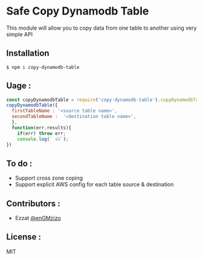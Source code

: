 Safe Copy Dynamodb Table
===================

This module will allow you to copy data from one table to another using very simple API


## Installation

    $ npm i copy-dynamodb-table

## Uage :

```js
const copyDynamodbTable = require('copy-dynamodb-table').copyDynamodbTable;
copyDynamodbTable({
  firstTableName : '<source table name>',
  secondTableName :  '<destination table name>',
  },
  function(err,results){
    if(err) throw err;
    console.log(` √√`);
})
```
## To do :

- Support cross zone coping
- Support explicit AWS config for each table source & destination

## Contributors :

- Ezzat [@enGMzizo](https://twitter.com/enGMzizo)

## License :

MIT
